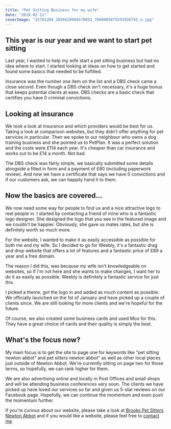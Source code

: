 ```yaml
---
title: "Pet Sitting Business for my wife"
date: "2018-02-11"
coverImage: "25791204_2056620984570852_7600985875555926743_o.jpg"
---
```


## This year is our year and we want to start pet sitting

Last year, I wanted to help my wife start a pet sitting business but had no idea where to start. I started looking at ideas on how to get started and found some basics that needed to be fulfilled.

Insurance was the number one item on the list and a DBS check came a close second. Even though a DBS check isn't necessary, it's a huge bonus that keeps potential clients at ease. DBS checks are a basic check that certifies you have 0 criminal convictions.

## Looking at insurance

We took a look at insurance and which providers would be best for us. Taking a look at comparison websites, but they didn't offer anything for pet services in particular. Then we spoke to our neighbour who owns a dog training business and she pointed us to PetPlan. It was a perfect solution and the costs were £114 each year. It's cheaper than car insurance and works out to be £14 a month. Not bad.

The DBS check was fairly simple, we basically submitted some details alongside a filled in form and a payment of £80 (including paperwork review). And now we have a certificate that says we have 0 convictions and if our customers ask, we can happily hand it to them.

## Now the basics are covered...

We now need some way for people to find us and a nice attractive logo to reel people in. I started by contacting a friend of mine who is a fantastic logo designer. She designed the logo that you see in the featured image and we couldn't be happier. Obviously, she gave us mates rates, but she is definitely worth so much more.

For the website, I wanted to make it as easily accessible as possible for both me and my wife. So I decided to go for Weebly, it's a fantastic drag and drop website that offers a lot of features and a fantastic price of £89 a year and a free domain.

The reason I did this, was because my wife isn't knowledgeable on websites, so if I'm not here and she wants to make changes, I want her to do it as easily as possible. Weebly is definitely a fantastic service for just this.

I picked a theme, got the logo in and added as much content as possible. We officially launched on the 1st of January and have picked up a couple of clients since. We are still looking for more clients and we're hopeful for the future.

Of course, we also created some business cards and used Moo for this. They have a great choice of cards and their quality is simply the best.

## What's the focus now?

My main focus is to get the site to page one for keywords like "pet sitting newton abbot" and pet sitters newton abbot" as well as other local places just outside of Newton Abbot. We're currently sitting on page two for those terms, so hopefully, we can rank higher for them.

We are also advertising online and locally in Post Offices and small shops and will be attending business conferences very soon. The clients we have picked up have loved our services so far and given us 5-star reviews on our Facebook page. Hopefully, we can continue the momentum and even push the momentum further.

If you're curious about our website, please take a look at [Brooks Pet Sitters Newton Abbot](http://www.brookspetsitters.com) and if you would like a website, please feel free to [contact me](/blog/#contact).
